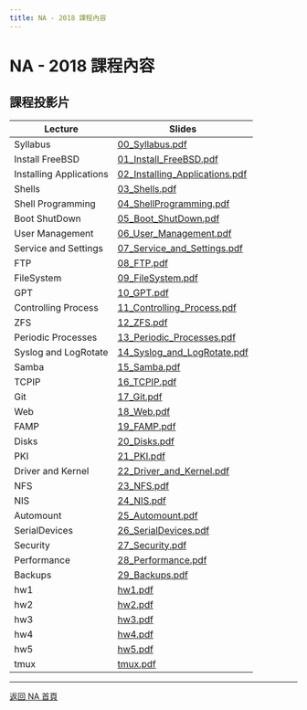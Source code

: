 ```yaml
---
title: NA - 2018 課程內容
---
```


# NA - 2018 課程內容

## 課程投影片

| Lecture | Slides |
| ------- | ------ |
| Syllabus | [00_Syllabus.pdf](/assets/na/2018/00_Syllabus.pdf) |
| Install FreeBSD | [01_Install_FreeBSD.pdf](/assets/na/2018/01_Install_FreeBSD.pdf) |
| Installing Applications | [02_Installing_Applications.pdf](/assets/na/2018/02_Installing_Applications.pdf) |
| Shells | [03_Shells.pdf](/assets/na/2018/03_Shells.pdf) |
| Shell Programming | [04_ShellProgramming.pdf](/assets/na/2018/04_ShellProgramming.pdf) |
| Boot ShutDown | [05_Boot_ShutDown.pdf](/assets/na/2018/05_Boot_ShutDown.pdf) |
| User Management | [06_User_Management.pdf](/assets/na/2018/06_User_Management.pdf) |
| Service and Settings | [07_Service_and_Settings.pdf](/assets/na/2018/07_Service_and_Settings.pdf) |
| FTP | [08_FTP.pdf](/assets/na/2018/08_FTP.pdf) |
| FileSystem | [09_FileSystem.pdf](/assets/na/2018/09_FileSystem.pdf) |
| GPT | [10_GPT.pdf](/assets/na/2018/10_GPT.pdf) |
| Controlling Process | [11_Controlling_Process.pdf](/assets/na/2018/11_Controlling_Process.pdf) |
| ZFS | [12_ZFS.pdf](/assets/na/2018/12_ZFS.pdf) |
| Periodic Processes | [13_Periodic_Processes.pdf](/assets/na/2018/13_Periodic_Processes.pdf) |
| Syslog and LogRotate | [14_Syslog_and_LogRotate.pdf](/assets/na/2018/14_Syslog_and_LogRotate.pdf) |
| Samba | [15_Samba.pdf](/assets/na/2018/15_Samba.pdf) |
| TCPIP | [16_TCPIP.pdf](/assets/na/2018/16_TCPIP.pdf) |
| Git | [17_Git.pdf](/assets/na/2018/17_Git.pdf) |
| Web | [18_Web.pdf](/assets/na/2018/18_Web.pdf) |
| FAMP | [19_FAMP.pdf](/assets/na/2018/19_FAMP.pdf) |
| Disks | [20_Disks.pdf](/assets/na/2018/20_Disks.pdf) |
| PKI | [21_PKI.pdf](/assets/na/2018/21_PKI.pdf) |
| Driver and Kernel | [22_Driver_and_Kernel.pdf](/assets/na/2018/22_Driver_and_Kernel.pdf) |
| NFS | [23_NFS.pdf](/assets/na/2018/23_NFS.pdf) |
| NIS | [24_NIS.pdf](/assets/na/2018/24_NIS.pdf) |
| Automount | [25_Automount.pdf](/assets/na/2018/25_Automount.pdf) |
| SerialDevices | [26_SerialDevices.pdf](/assets/na/2018/26_SerialDevices.pdf) |
| Security | [27_Security.pdf](/assets/na/2018/27_Security.pdf) |
| Performance | [28_Performance.pdf](/assets/na/2018/28_Performance.pdf) |
| Backups | [29_Backups.pdf](/assets/na/2018/29_Backups.pdf) |
| hw1 | [hw1.pdf](/assets/na/2018/hw1.pdf) |
| hw2 | [hw2.pdf](/assets/na/2018/hw2.pdf) |
| hw3 | [hw3.pdf](/assets/na/2018/hw3.pdf) |
| hw4 | [hw4.pdf](/assets/na/2018/hw4.pdf) |
| hw5 | [hw5.pdf](/assets/na/2018/hw5.pdf) |
| tmux | [tmux.pdf](/assets/na/2018/tmux.pdf) |

---

[返回 NA 首頁](/na/)
